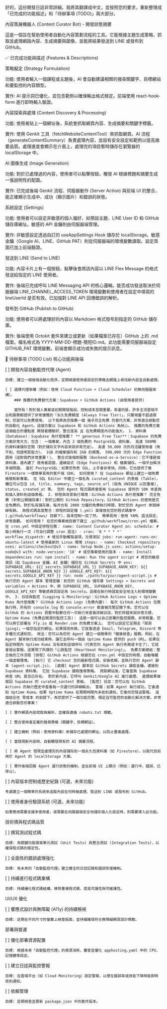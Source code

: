 好的，這份開發日誌非常詳細。我將其翻譯成中文，並按照您的要求，重新整理成「已完成的功能描述」和「待辦事項 (TODO)」兩大部分。

內容策展機器人 (Content Curator Bot) - 開發狀態摘要

這是一個旨在幫助使用者自動化內容策劃流程的工具。它能根據主題生成策略、抓取並處理網路內容、生成摘要與圖像，並能將結果發送到 LINE 或發布到 GitHub。

✅ 已完成功能與描述 (Features & Descriptions)

策略擬定 (Strategy Formulation)

功能: 使用者輸入一個課程或主題後，AI 會自動建議相關的搜尋關鍵字、目標網站和要監控的內容類型。

實作: AI 提示詞已優化，並包含範例以確保輸出格式穩定。前端使用 react-hook-form 進行即時輸入驗證。

內容探索與處理 (Content Discovery & Processing)

功能: 使用者貼上一個網址後，系統會抓取網頁內容、生成摘要和關鍵字標籤。

實作: 使用 Genkit 工具（fetchWebsiteContentTool）來抓取網頁。AI 流程（generateContentSummary）負責處理內容，並設有安全設定和範例以提高摘要品質。處理進度會顯示在介面上，處理完的項目暫時儲存在瀏覽器的 localStorage 中。

AI 圖像生成 (Image Generation)

功能: 對於已處理過的內容，使用者可以點擊按鈕，觸發 AI 根據標題和摘要生成一張說明性的配圖。

實作: 已完成後端 Genkit 流程、伺服器動作 (Server Action) 與前端 UI 的整合，能正確顯示生成中、成功（顯示圖片）和錯誤的狀態。

系統設定 (Settings)

功能: 使用者可以設定非敏感的個人偏好，如預設主題、LINE User ID 和 GitHub 儲存庫網址。敏感的 API 金鑰則由伺服器端管理。

實作: 非敏感設定透過自訂的 useAppSettings Hook 儲存於 localStorage。敏感金鑰（Google AI、LINE、GitHub PAT）則從伺服器端的環境變數讀取。設定頁面已加上前端驗證。

發送到 LINE (Send to LINE)

功能: 內容卡片上有一個按鈕，點擊後會將該內容以 LINE Flex Message 的格式發送給指定的 LINE 使用者。

實作: 後端已完成呼叫 LINE Messaging API 的核心邏輯。能否成功發送取決於伺服器端 LINE_CHANNEL_ACCESS_TOKEN 環境變數和使用者在設定中填寫的 lineUserId 是否有效。已加強對 LINE API 回傳錯誤的解析。

發布到 GitHub (Publish to GitHub)

功能: 使用者可以將處理好的內容以 Markdown 格式發布到指定的 GitHub 儲存庫。

實作: 後端使用 Octokit 套件來建立或更新（如果檔案已存在）GitHub 上的 .md 檔案。檔名格式為 YYYY-MM-DD-標題-簡短ID.md。此功能需要伺服器端設定 GITHUB_PAT 環境變數。前端會顯示成功或失敗的提示訊息。

📝 待辦事項 (TODO List)
核心功能與後端

[ ] 開發內容自動監控代理 (Agent)

    目標: 建立一個後端自動化程序，定期根據使用者設定的策略去網路上尋找新內容並自動處理。

    [ ] 選擇代理架構（例如：使用 Cloud Function + Cloud Scheduler 的無伺服器架構）。
        ### 推薦的免費替代方案：Supabase + GitHub Actions (由使用者提供)

        當然有！對於個人專案或初期開發階段，控制成本至關重要。幸運的是，許多主流雲端平台和服務都提供了非常慷慨的「永久免費額度 (Always Free Tier)」，只要用量不超過限制，您就可以免費使用。 以下我將為您推薦一個 幾乎完全免費 的替代方案，非常適合啟動您的自動化 Agent。這個方案以 Supabase 和 GitHub Actions 為核心。 推薦的免費方案 這個組合的優點是 開發者體驗好、整合度高 且 在免費額度內功能強大。 1. 資料庫 (Database)：Supabase 為什麼推薦？ ** generous Free Tier**：Supabase 的免費方案非常大方，包含： 一個專案，內含 2 個免費的 PostgreSQL 資料庫。 高達 500MB 的資料庫儲存空間（對於儲存文字內容來說非常充足）。 高達 50,000 次的月活躍使用者（用不到，但證明其能力）。 1GB 的檔案儲存和 2GB 的頻寬。 500,000 次的 Edge Function 調用（這對我們非常重要！）。 整合式後端即服務 (Backend-as-a-Service)：它不僅是個資料庫，還內建了 使用者認證、邊緣函式 (Edge Functions) 和 檔案儲存。一個平台解決多個問題。 基於 PostgreSQL：如果您熟悉 SQL，上手會非常快。同時，它也提供了像 Firestore 一樣簡單易用的客戶端 SDK。 如何使用？ 在 Supabase 網站上建立一個免費帳號和新專案。 在 SQL Editor 中建立一個名為 curated_content 的表格 (Table)，欄位可以包含 id, title, summary, tags, source_url (設為 UNIQUE 以防重複), status, created_at 等。 您的 Agent 程式碼將會使用 Supabase 提供的 SDK 來查詢和插入資料到這個表格。 2. 排程與背景執行環境：GitHub Actions 為什麼推薦？ 完全免費 (針對公開儲存庫)：對於公開的 GitHub Repository，GitHub Actions 的使用是完全免費的。對於私有儲存庫，每月也有 2000 分鐘的免費執行時間，對於您的 Agent 來說綽綽有餘。 與程式碼高度整合：排程的設定檔 (.yml) 直接放在您的程式碼庫中 (.github/workflows/ 目錄下)，版本控制一目了然。 簡單易用：使用 YAML 語法設定，非常直觀。 如何使用？ 在您的專案根目錄下建立 .github/workflows/cron.yml 檔案。 在 cron.yml 中設定排程任務： name: Content Curator Agent on: schedule: # 每小時執行一次 (可自行調整 cron 語法) - cron: '0 * * * *' workflow_dispatch: # 增加手動觸發選項，方便測試 jobs: run-agent: runs-on: ubuntu-latest # 使用最新的 Linux 環境 steps: - name: Checkout repository uses: actions/checkout@v3 - name: Setup Node.js uses: actions/setup-node@v3 with: node-version: '18' # 或您專案使用的版本 - name: Install dependencies run: npm install - name: Run the agent script # 將您的敏感資訊（如 Supabase 金鑰、AI 金鑰）儲存在 GitHub Secrets 中 env: SUPABASE_URL: ${{ secrets.SUPABASE_URL }} SUPABASE_ANON_KEY: ${{ secrets.SUPABASE_ANON_KEY }} GOOGLE_API_KEY: ${{ secrets.GOOGLE_API_KEY }} run: node ./path/to/your/agent-script.js # 執行您的 Agent 腳本 管理密鑰：到您的 GitHub 儲存庫 Settings > Secrets and variables > Actions 中，將 SUPABASE_URL, SUPABASE_ANON_KEY, GOOGLE_API_KEY 等敏感資訊設定為 Secrets。這樣在執行時就能安全地注入到環境變數中。 3. 日誌與監控 (Logging & Monitoring)：GitHub Actions Logs + Uptime Kuma 為什麼推薦？ GitHub Actions Logs (免費內建)： 每次 GitHub Actions 任務執行時，所有的 console.log 和 console.error 都會被完整記錄下來。您可以在 GitHub 的 Actions 頁籤中點擊任何一次執行來查看詳細日誌，對於除錯來說非常方便。 Uptime Kuma (免費且開源的監控工具)： 這是一個可以自己部署的監控服務，非常輕量。您可以將它部署在 Fly.io 或 Render.com 的免費方案上。 您可以設定它定期去「探測 (ping)」一個您指定的網址。如果探測失敗，它就會透過 Email, Telegram, Discord 等多種方式通知您。 用法：您可以為您的 Agent 建立一個簡單的「健康檢查」服務。例如，在 Agent 腳本執行成功結束時，讓它去呼叫一個由 Uptime Kuma 提供的 push URL。如果在指定時間內 Uptime Kuma 沒有收到這個呼叫（代表您的 Agent 執行失敗或卡住了），它就會發出警報。這實現了所謂的「心跳監控 (Heartbeat Monitoring)」。 免費方案總結：整合後的工作流程 [排程] GitHub Actions 根據您在 cron.yml 中設定的時間，自動喚醒一個虛擬環境。 [執行] 它 checkout 您的最新程式碼，安裝依賴，並執行您的 Agent 腳本 (agent-script.js)。 [處理] Agent 腳本從 GitHub Secrets 讀取金鑰，連接到 Supabase 資料庫。 它從 Supabase 讀取搜尋策略。 爬取網站後，它會查詢 Supabase 檢查 URL 是否已存在。 對於新內容，它呼叫 Genkit/Google AI 進行處理。 處理結果被寫回 Supabase 的 curated_content 表格。 [監控] 日誌：您可以在 GitHub Actions 的執行歷史中查看每一次運行的詳細輸出。 警報：如果 Agent 執行成功，它會通知 Uptime Kuma。如果 Uptime Kuma 在預期時間內未收到通知，它會向您發送警報。 這個組合在 零成本 的前提下，為您提供了一個功能完整、穩定且可監控的自動化解決方案，非常適合啟動您的專案！

    [ ] 實作網頁內容爬取與解析，並確保遵循 robots.txt 規範。

    [ ] 整合使用者定義的搜尋策略（關鍵字、目標網站）。

    [ ] 建立機制（例如：使用資料庫）來儲存已處理的網址，以防止重複處理。

    [ ] 當發現新內容時，自動觸發現有的 AI 摘要流程。

    [ ] 將 Agent 發現並處理完的內容儲存到一個永久性資料庫（如 Firestore），以取代目前用於 Agent 的 localStorage 方案。

    [ ] 實作後端回報 Agent 運行狀態的機制，並在前端 UI 上顯示（例如：運行中、錯誤、已停止）。

[ ] 內容版本控制或歷史紀錄 (可選，未來功能)

    考慮建立一個簡單的系統來追蹤內容在何時被處理、發送到 LINE 或發布到 GitHub。

[ ] 使用者身份驗證系統 (可選，未來功能)

    如果應用需要支援多使用者，或需要在伺服器端安全地儲存個人化設定時，則需要導入此功能。

技術債與程式碼品質

[ ] 撰寫測試程式碼

    目標: 為關鍵功能撰寫單元測試 (Unit Tests) 與整合測試 (Integration Tests)，以確保程式碼的穩定性。

[ ] 全面性的錯誤處理強化

    目標: 為未來的「自動監控代理」建立健全的日誌記錄和錯誤恢復機制。

[ ] 持續進行程式碼重構

    目標: 持續優化程式碼結構，移除重複程式碼，提高可讀性與可維護性。

UI/UX 優化

[ ] 響應式設計與無障礙 (A11y) 的持續檢視

    目標: 定期在不同尺寸的螢幕上檢查版面，並持續確保符合無障礙網頁設計規範。

部署與營運

[ ] 優化部署資源配置

    目標: 根據未來「自動監控代理」的資源消耗，審查並優化 apphosting.yaml 中的 CPU、記憶體等設定。

[ ] 建立日誌與監控警報

    目標: 在雲端平台（如 Cloud Monitoring）設定警報，以便在錯誤率或效能下降時能即時收到通知。

[ ] 依賴管理

    目標: 定期檢查並更新 package.json 中的套件版本。